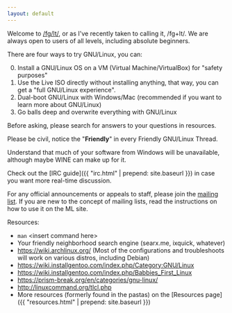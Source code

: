 ```yaml
---
layout: default
---
```


Welcome to [/fg/lt/](http://boards.4chan.org/g/catalog#s=flt), or as I've
recently taken to calling it, /fg+lt/. We are always open to users of all
levels, including absolute beginners.

There are four ways to try GNU/Linux, you can:

0. Install a GNU/Linux OS on a VM (Virtual Machine/VirtualBox) for "safety
   purposes"
1. Use the Live ISO directly without installing anything, that way, you can get
   a "full GNU/Linux experience".
2. Dual-boot GNU/Linux with Windows/Mac (recommended if you want to learn more
   about GNU/Linux)
3. Go balls deep and overwrite everything with GNU/Linux

Before asking, please search for answers to your questions in resources.

Please be civil, notice the "**Friendly**" in every Friendly GNU/Linux Thread.

Understand that much of your software from Windows will be unavailable,
although maybe WINE can make up for it.

Check out the [IRC guide]({{ "irc.html" | prepend: site.baseurl }}) in case you
want more real-time discussion.

For any official announcements or appeals to staff, please join the [mailing
list](https://ml.tyil.email/mailman/listinfo/fglt). If you are new to the
concept of mailing lists, read the instructions on how to use it on the ML
site.

Resources:

- `man` &lt;insert command here&gt;
- Your friendly neighborhood search engine (searx.me, ixquick, whatever)
- https://wiki.archlinux.org/ (Most of the configurations and troubleshoots
  will work on various distros, including Debian)
- https://wiki.installgentoo.com/index.php/Category:GNU/Linux
- https://wiki.installgentoo.com/index.php/Babbies_First_Linux
- https://prism-break.org/en/categories/gnu-linux/
- http://linuxcommand.org/tlcl.php
- More resources (formerly found in the pastas) on the [Resources page]({{
  "resources.html" | prepend: site.baseurl }})

